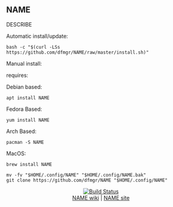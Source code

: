 ## NAME  
  
DESCRIBE  
  
Automatic install/update:

```shell
bash -c "$(curl -LSs https://github.com/dfmgr/NAME/raw/master/install.sh)"
```

Manual install:
  
requires:

Debian based:

```shell
apt install NAME
```  

Fedora Based:

```shell
yum install NAME
```  

Arch Based:

```shell
pacman -S NAME
```  

MacOS:  

```shell
brew install NAME
```
  
```shell
mv -fv "$HOME/.config/NAME" "$HOME/.config/NAME.bak"
git clone https://github.com/dfmgr/NAME "$HOME/.config/NAME"
```
  
<p align=center>
   <a href="https://travis-ci.com/github/dfmgr/NAME" target="_blank" rel="noopener noreferrer">
     <img src="https://travis-ci.com/dfmgr/NAME.svg?branch=master" alt="Build Status"></a><br />
  <a href="https://wiki.archlinux.org/index.php/NAME" target="_blank" rel="noopener noreferrer">NAME wiki</a>  |  
  <a href="NAME" target="_blank" rel="noopener noreferrer">NAME site</a>
</p>  
